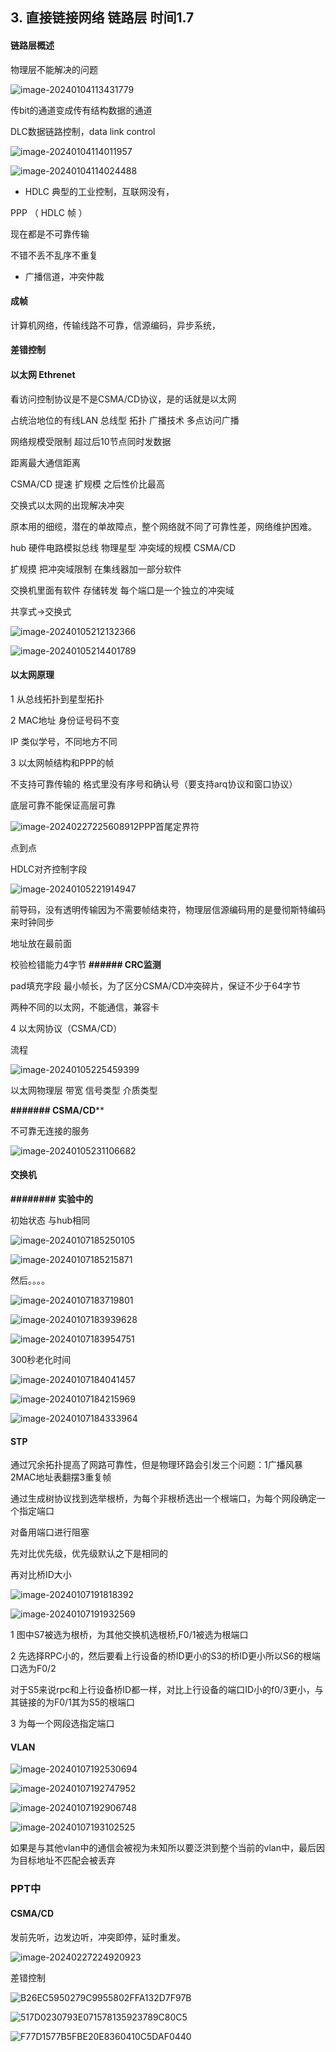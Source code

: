 ## 3. 直接链接网络 链路层  时间1.7

#### 链路层概述

物理层不能解决的问题

![image-20240104113431779](/home/bullet/snap/typora/86/.config/Typora/typora-user-images/image-20240104113431779.png)

传bit的通道变成传有结构数据的通道

DLC数据链路控制，data link control

![image-20240104114011957](/home/bullet/snap/typora/86/.config/Typora/typora-user-images/image-20240104114011957.png)

![image-20240104114024488](/home/bullet/snap/typora/86/.config/Typora/typora-user-images/image-20240104114024488.png)

- HDLC 典型的工业控制，互联网没有，

PPP （ HDLC 帧 ）

现在都是不可靠传输



不错不丢不乱序不重复



- 广播信道，冲突仲裁

#### 成帧

计算机网络，传输线路不可靠，信源编码，异步系统，

#### 差错控制

#### 以太网 Ethrenet

看访问控制协议是不是CSMA/CD协议，是的话就是以太网

占统治地位的有线LAN 总线型 拓扑 广播技术 多点访问广播

网络规模受限制 超过后10节点同时发数据

距离最大通信距离



CSMA/CD 提速 扩规模 之后性价比最高

交换式以太网的出现解决冲突



原本用的细缆，潜在的单故障点，整个网络就不同了可靠性差，网络维护困难。

hub 硬件电路模拟总线    物理星型  冲突域的规模 CSMA/CD

扩规摸 把冲突域限制   在集线器加一部分软件

交换机里面有软件   存储转发   每个端口是一个独立的冲突域

共享式->交换式

![image-20240105212132366](/home/bullet/snap/typora/86/.config/Typora/typora-user-images/image-20240105212132366.png)

![image-20240105214401789](/home/bullet/snap/typora/86/.config/Typora/typora-user-images/image-20240105214401789.png)

#### 以太网原理

1 从总线拓扑到星型拓扑

2 MAC地址 身份证号码不变

IP  类似学号，不同地方不同

3 以太网帧结构和PPP的帧

不支持可靠传输的     格式里没有序号和确认号（要支持arq协议和窗口协议）

底层可靠不能保证高层可靠

![image-20240227225608912](/home/bullet/snap/typora/86/.config/Typora/typora-user-images/image-20240227225608912.png)PPP首尾定界符

点到点

HDLC对齐控制字段

![image-20240105221914947](/home/bullet/snap/typora/86/.config/Typora/typora-user-images/image-20240105221914947.png)

前导码，没有透明传输因为不需要帧结束符，物理层信源编码用的是曼彻斯特编码来时钟同步

地址放在最前面

校验检错能力4字节    **###### CRC监测**

pad填充字段 最小帧长，为了区分CSMA/CD冲突碎片，保证不少于64字节



两种不同的以太网，不能通信，兼容卡

4 以太网协议（CSMA/CD）

流程

![image-20240105225459399](/home/bullet/snap/typora/86/.config/Typora/typora-user-images/image-20240105225459399.png)

以太网物理层 带宽 信号类型 介质类型



**####### CSMA/CD****



不可靠无连接的服务

![image-20240105231106682](/home/bullet/snap/typora/86/.config/Typora/typora-user-images/image-20240105231106682.png)

#### 交换机

**########   实验中的**

初始状态 与hub相同

![image-20240107185250105](/home/bullet/snap/typora/86/.config/Typora/typora-user-images/image-20240107185250105.png)

![image-20240107185215871](/home/bullet/snap/typora/86/.config/Typora/typora-user-images/image-20240107185215871.png)

然后。。。。



![image-20240107183719801](/home/bullet/snap/typora/86/.config/Typora/typora-user-images/image-20240107183719801.png)

![image-20240107183939628](/home/bullet/snap/typora/86/.config/Typora/typora-user-images/image-20240107183939628.png)

![image-20240107183954751](/home/bullet/snap/typora/86/.config/Typora/typora-user-images/image-20240107183954751.png)

300秒老化时间

![image-20240107184041457](/home/bullet/snap/typora/86/.config/Typora/typora-user-images/image-20240107184041457.png)

![image-20240107184215969](/home/bullet/snap/typora/86/.config/Typora/typora-user-images/image-20240107184215969.png)

![image-20240107184333964](/home/bullet/snap/typora/86/.config/Typora/typora-user-images/image-20240107184333964.png)

#### STP

通过冗余拓扑提高了网路可靠性，但是物理环路会引发三个问题：1广播风暴2MAC地址表翻摆3重复帧



通过生成树协议找到选举根桥，为每个非根桥选出一个根端口，为每个网段确定一个指定端口

对备用端口进行阻塞

 

先对比优先级，优先级默认之下是相同的

再对比桥ID大小

![image-20240107191818392](/home/bullet/snap/typora/86/.config/Typora/typora-user-images/image-20240107191818392.png)

![image-20240107191932569](/home/bullet/snap/typora/86/.config/Typora/typora-user-images/image-20240107191932569.png)

1  图中S7被选为根桥，为其他交换机选根桥,F0/1被选为根端口

2 先选择RPC小的，然后要看上行设备的桥ID更小的S3的桥ID更小所以S6的根端口选为F0/2

对于S5来说rpc和上行设备桥ID都一样，对比上行设备的端口ID小的f0/3更小，与其链接的为F0/1其为S5的根端口

3 为每一个网段选指定端口

#### VLAN

![image-20240107192530694](/home/bullet/snap/typora/86/.config/Typora/typora-user-images/image-20240107192530694.png)

![image-20240107192747952](/home/bullet/snap/typora/86/.config/Typora/typora-user-images/image-20240107192747952.png)

![image-20240107192906748](/home/bullet/snap/typora/86/.config/Typora/typora-user-images/image-20240107192906748.png)

![image-20240107193102525](/home/bullet/snap/typora/86/.config/Typora/typora-user-images/image-20240107193102525.png)

如果是与其他vlan中的通信会被视为未知所以要泛洪到整个当前的vlan中，最后因为目标地址不匹配会被丢弃





### PPT中



#### CSMA/CD

发前先听，边发边听，冲突即停，延时重发。

![image-20240227224920923](/home/bullet/snap/typora/86/.config/Typora/typora-user-images/image-20240227224920923.png)





差错控制

![B26EC5950279C9955802FFA132D7F97B](/home/bullet/Documents/net/B26EC5950279C9955802FFA132D7F97B.jpg)

![517D0230793E071578135923789C80C5](/home/bullet/Documents/net/517D0230793E071578135923789C80C5.jpg)

![F77D1577B5FBE20E8360410C5DAF0440](/home/bullet/Documents/net/F77D1577B5FBE20E8360410C5DAF0440.jpg)
